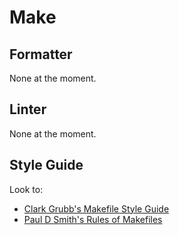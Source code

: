 # Make

## Formatter

None at the moment.

## Linter

None at the moment.

## Style Guide

Look to:

- [Clark Grubb's Makefile Style Guide][clarkgrubb]
- [Paul D Smith's Rules of Makefiles][pauldsmith]

[clarkgrubb]: http://clarkgrubb.com/makefile-style-guide
[pauldsmith]: http://make.mad-scientist.net/papers/rules-of-makefiles/
